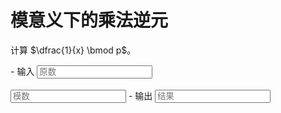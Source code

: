 # 模意义下的乘法逆元

计算 $\dfrac{1}{x} \bmod p$。

<div class="grid cards" id="calc" markdown>
- 输入
    <input class="md-input md-input--stretch" id="input-x" type="number" placeholder="原数">
    <br><br>
    <input class="md-input md-input--stretch" id="input-p" type="number" placeholder="模数">
- 输出
    <input class="md-input md-input--stretch" id="output" placeholder="结果" readonly>
</div>

<script>
window.onload = function() {
    register_calc($("#calc"), function(params) {
        x = parseInt(params.x.val()), p = parseInt(params.p.val());
        if(!Number.isInteger(x) || !Number.isInteger(p) || x < 0 || p <= 0) return "参数错误";
        if(p > 1e18) return "超出计算范围";
        if(x > p) return "原数不能大于模数";
        inv = inverse(x, p);
        if(inv == -1) return "无逆元";
        return String(inv);
    }, {x: $("#input-x"), p: $("#input-p")}, $("#output"));
}
</script>
